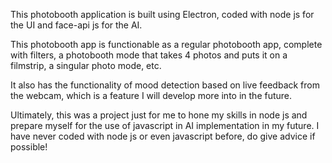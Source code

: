 This photobooth application is built using Electron, coded with node js for the UI and face-api js for the AI.

This photobooth app is functionable as a regular photobooth app, complete with filters, a photobooth mode that takes 4 photos and puts it on a filmstrip, a singular photo mode, etc.

It also has the functionality of mood detection based on live feedback from the webcam, which is a feature I will develop more into in the future.

Ultimately, this was a project just for me to hone my skills in node js and prepare myself for the use of javascript in AI implementation in my future.
I have never coded with node js or even javascript before, do give advice if possible!
